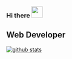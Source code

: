 ### Hi there <img src="https://raw.githubusercontent.com/MartinHeinz/MartinHeinz/master/wave.gif" width="30px">

## Web Developer

[![github stats](https://github-readme-stats.vercel.app/api?username=SAMY&show_icons=true&theme=radical)](https://github.com/samyarkd)
